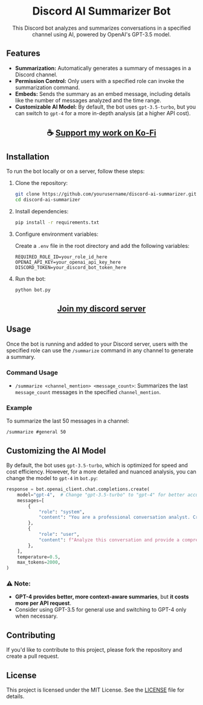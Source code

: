 <div align="center">
 
# Discord AI Summarizer Bot

This Discord bot analyzes and summarizes conversations in a specified channel using AI, powered by OpenAI's GPT-3.5 model.

</div>

## Features

- **Summarization:** Automatically generates a summary of messages in a Discord channel.
- **Permission Control:** Only users with a specified role can invoke the summarization command.
- **Embeds:** Sends the summary as an embed message, including details like the number of messages analyzed and the time range.
- **Customizable AI Model:** By default, the bot uses `gpt-3.5-turbo`, but you can switch to `gpt-4` for a more in-depth analysis (at a higher API cost).

<div align="center">

## ☕ [Support my work on Ko-Fi](https://ko-fi.com/thatsinewave)

</div>

## Installation

To run the bot locally or on a server, follow these steps:

1. Clone the repository:

   ```bash
   git clone https://github.com/yourusername/discord-ai-summarizer.git
   cd discord-ai-summarizer
   ```

2. Install dependencies:

   ```bash
   pip install -r requirements.txt
   ```

3. Configure environment variables:

   Create a `.env` file in the root directory and add the following variables:

   ```dotenv
   REQUIRED_ROLE_ID=your_role_id_here
   OPENAI_API_KEY=your_openai_api_key_here
   DISCORD_TOKEN=your_discord_bot_token_here
   ```

4. Run the bot:

   ```bash
   python bot.py
   ```

<div align="center">

## [Join my discord server](https://discord.gg/2nHHHBWNDw)

</div>

## Usage

Once the bot is running and added to your Discord server, users with the specified role can use the `/summarize` command in any channel to generate a summary.

### Command Usage

- `/summarize <channel_mention> <message_count>`: Summarizes the last `message_count` messages in the specified `channel_mention`.

### Example

To summarize the last 50 messages in a channel:

```
/summarize #general 50
```

## Customizing the AI Model

By default, the bot uses `gpt-3.5-turbo`, which is optimized for speed and cost efficiency. However, for a more detailed and nuanced analysis, you can change the model to `gpt-4` in `bot.py`:

```python
response = bot.openai_client.chat.completions.create(
    model="gpt-4",  # Change "gpt-3.5-turbo" to "gpt-4" for better accuracy
    messages=[
        {
            "role": "system",
            "content": "You are a professional conversation analyst. Create a detailed summary of this Discord conversation.",
        },
        {
            "role": "user",
            "content": f"Analyze this conversation and provide a comprehensive summary:\n\n{conversation}",
        },
    ],
    temperature=0.5,
    max_tokens=2000,
)
```

### ⚠️ Note:
- **GPT-4 provides better, more context-aware summaries**, but **it costs more per API request**.
- Consider using GPT-3.5 for general use and switching to GPT-4 only when necessary.

## Contributing

If you'd like to contribute to this project, please fork the repository and create a pull request.

## License

This project is licensed under the MIT License. See the [LICENSE](LICENSE) file for details.
